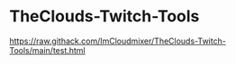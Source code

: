 # TheClouds-Twitch-Tools

 https://raw.githack.com/ImCloudmixer/TheClouds-Twitch-Tools/main/test.html
